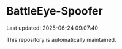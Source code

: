 # BattleEye-Spoofer

Last updated: 2025-06-24 09:07:40

This repository is automatically maintained.
